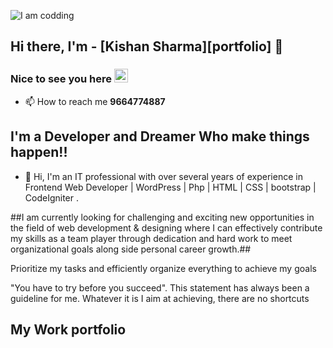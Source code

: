 ![I am codding](https://images.squarespace-cdn.com/content/v1/5769fc401b631bab1addb2ab/1541580611624-TE64QGKRJG8SWAIUS7NS/ke17ZwdGBToddI8pDm48kPoswlzjSVMM-SxOp7CV59BZw-zPPgdn4jUwVcJE1ZvWQUxwkmyExglNqGp0IvTJZamWLI2zvYWH8K3-s_4yszcp2ryTI0HqTOaaUohrI8PI6FXy8c9PWtBlqAVlUS5izpdcIXDZqDYvprRqZ29Pw0o/coding-freak.gif?format=750w)

## Hi there, I'm - [Kishan Sharma][portfolio] 👋

### Nice to see you here <img alt="" width="22px" margin-right="20px" src="" />




- 📫 How to reach me **9664774887**

## I'm a Developer and Dreamer Who make things happen!!

 
- 📢 Hi, I'm an IT professional with over several years of experience in Frontend Web Developer | WordPress | Php | HTML | CSS | bootstrap | CodeIgniter . 

##I am currently looking for challenging and exciting new opportunities in the field of web development & designing where I can effectively contribute my skills as a team player through dedication and hard work to meet organizational goals along side personal career growth.##


Prioritize my tasks and efficiently organize everything to achieve my goals


"You have to try before you succeed". This statement has always been a guideline for me. Whatever it is I aim at achieving, there are no shortcuts



##  My Work portfolio
